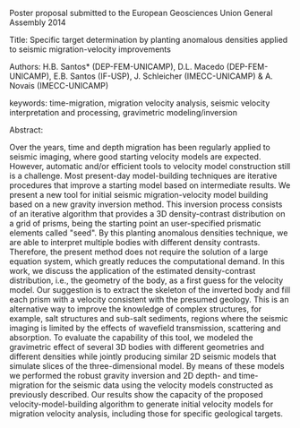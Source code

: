 Poster proposal submitted to the European Geosciences Union General Assembly 2014


Title: Specific target determination by planting anomalous densities applied to seismic migration-velocity improvements

Authors: H.B. Santos* (DEP-FEM-UNICAMP), D.L. Macedo (DEP-FEM-UNICAMP), E.B. Santos (IF-USP), J. Schleicher (IMECC-UNICAMP) & A. Novais (IMECC-UNICAMP)

keywords: time-migration, migration velocity analysis, seismic velocity interpretation and processing, gravimetric modeling/inversion

Abstract: 


Over the years, time and depth migration has been regularly applied to seismic imaging, where good starting velocity models are expected. However, automatic and/or efficient tools to velocity model construction still is a challenge. Most present-day model-building techniques are iterative procedures that improve a starting model based on intermediate results. We present a new tool for initial seismic migration-velocity model building based on a new gravity inversion method. This inversion process consists of an iterative algorithm that provides a 3D density-contrast distribution on a grid of prisms, being the starting point an user-specified prismatic elements called "seed". By this planting anomalous densities technique, we are able to interpret multiple bodies with different density contrasts. Therefore, the present method does not require the solution of a large equation system, which greatly reduces the computational demand. In this work, we discuss the application of the estimated density-contrast distribution, i.e., the geometry of the body, as a first guess for the velocity model. Our suggestion is to extract the skeleton of the inverted body and fill each prism with a velocity consistent with the presumed geology. This is an alternative way to improve the knowledge of complex structures, for example, salt structures and sub-salt sediments, regions where the seismic imaging is limited by the effects of wavefield transmission, scattering and absorption. To evaluate the capability of this tool, we modeled the gravimetric effect of several 3D bodies with different geometries and different densities while jointly producing similar 2D seismic models that simulate slices of the three-dimensional model. By means of these models we performed the robust gravity inversion and 2D depth- and time-migration for the seismic data using the velocity models constructed as previously described. Our results show the capacity of the proposed velocity-model-building algorithm to generate initial velocity models for migration velocity analysis, including those for specific geological targets.